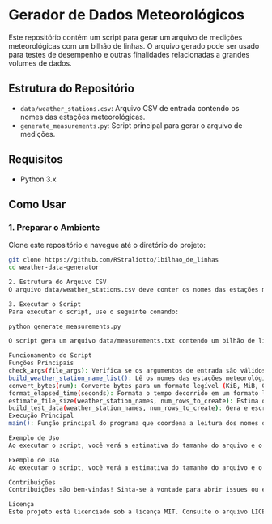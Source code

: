# Gerador de Dados Meteorológicos

Este repositório contém um script para gerar um arquivo de medições meteorológicas com um bilhão de linhas. O arquivo gerado pode ser usado para testes de desempenho e outras finalidades relacionadas a grandes volumes de dados.

## Estrutura do Repositório

- `data/weather_stations.csv`: Arquivo CSV de entrada contendo os nomes das estações meteorológicas.
- `generate_measurements.py`: Script principal para gerar o arquivo de medições.

## Requisitos

- Python 3.x

## Como Usar

### 1. Preparar o Ambiente

Clone este repositório e navegue até o diretório do projeto:

```sh
git clone https://github.com/RStraliotto/1bilhao_de_linhas
cd weather-data-generator

2. Estrutura do Arquivo CSV
O arquivo data/weather_stations.csv deve conter os nomes das estações meteorológicas, separados por ponto e vírgula (;). Cada linha deve representar uma estação.

3. Executar o Script
Para executar o script, use o seguinte comando:

python generate_measurements.py

O script gera um arquivo data/measurements.txt contendo um bilhão de linhas de medições meteorológicas.

Funcionamento do Script
Funções Principais
check_args(file_args): Verifica se os argumentos de entrada são válidos.
build_weather_station_name_list(): Lê os nomes das estações meteorológicas do arquivo CSV.
convert_bytes(num): Converte bytes para um formato legível (KiB, MiB, GiB).
format_elapsed_time(seconds): Formata o tempo decorrido em um formato legível.
estimate_file_size(weather_station_names, num_rows_to_create): Estima o tamanho do arquivo de dados gerado.
build_test_data(weather_station_names, num_rows_to_create): Gera e escreve os dados de teste no arquivo.
Execução Principal
main(): Função principal do programa que coordena a leitura dos nomes das estações, a estimativa do tamanho do arquivo e a geração dos dados de teste.

Exemplo de Uso
Ao executar o script, você verá a estimativa do tamanho do arquivo e o tempo necessário para gerar o arquivo data/measurements.txt. A saída do terminal incluirá algo como:

Exemplo de Uso
Ao executar o script, você verá a estimativa do tamanho do arquivo e o tempo necessário para gerar o arquivo data/measurements.txt. A saída do terminal incluirá algo como:

Contribuições
Contribuições são bem-vindas! Sinta-se à vontade para abrir issues ou enviar pull requests com melhorias.

Licença
Este projeto está licenciado sob a licença MIT. Consulte o arquivo LICENSE para mais detalhes.
